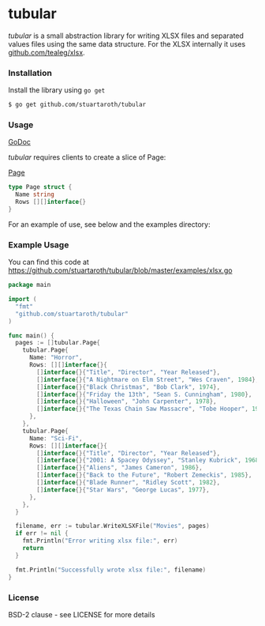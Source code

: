 # tubular

*tubular* is a small abstraction library for writing XLSX files and separated values files using the same data structure. For the XLSX internally it uses [github.com/tealeg/xlsx](https://github.com/tealeg/xlsx).

### Installation

Install the library using `go get`

```sh
$ go get github.com/stuartaroth/tubular
```

### Usage

[GoDoc](https://godoc.org/github.com/stuartaroth/tubular)

*tubular* requires clients to create a slice of Page:

[Page](https://godoc.org/github.com/stuartaroth/tubular#Page)

```go
type Page struct {
  Name string
  Rows [][]interface{}
}
```

For an example of use, see below and the examples directory:

### Example Usage

You can find this code at https://github.com/stuartaroth/tubular/blob/master/examples/xlsx.go

```go
package main

import (
  "fmt"
  "github.com/stuartaroth/tubular"
)

func main() {
  pages := []tubular.Page{
    tubular.Page{
      Name: "Horror",
      Rows: [][]interface{}{
        []interface{}{"Title", "Director", "Year Released"},
        []interface{}{"A Nightmare on Elm Street", "Wes Craven", 1984},
        []interface{}{"Black Christmas", "Bob Clark", 1974},
        []interface{}{"Friday the 13th", "Sean S. Cunningham", 1980},
        []interface{}{"Halloween", "John Carpenter", 1978},
        []interface{}{"The Texas Chain Saw Massacre", "Tobe Hooper", 1974},
      },
    },
    tubular.Page{
      Name: "Sci-Fi",
      Rows: [][]interface{}{
        []interface{}{"Title", "Director", "Year Released"},
        []interface{}{"2001: A Spacey Odyssey", "Stanley Kubrick", 1968},
        []interface{}{"Aliens", "James Cameron", 1986},
        []interface{}{"Back to the Future", "Robert Zemeckis", 1985},
        []interface{}{"Blade Runner", "Ridley Scott", 1982},
        []interface{}{"Star Wars", "George Lucas", 1977},
      },
    },
  }

  filename, err := tubular.WriteXLSXFile("Movies", pages)
  if err != nil {
    fmt.Println("Error writing xlsx file:", err)
    return
  }

  fmt.Println("Successfully wrote xlsx file:", filename)
}
```

### License

BSD-2 clause - see LICENSE for more details